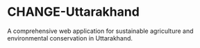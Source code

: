 # CHANGE-Uttarakhand
A comprehensive web application for sustainable agriculture and environmental conservation in Uttarakhand.
